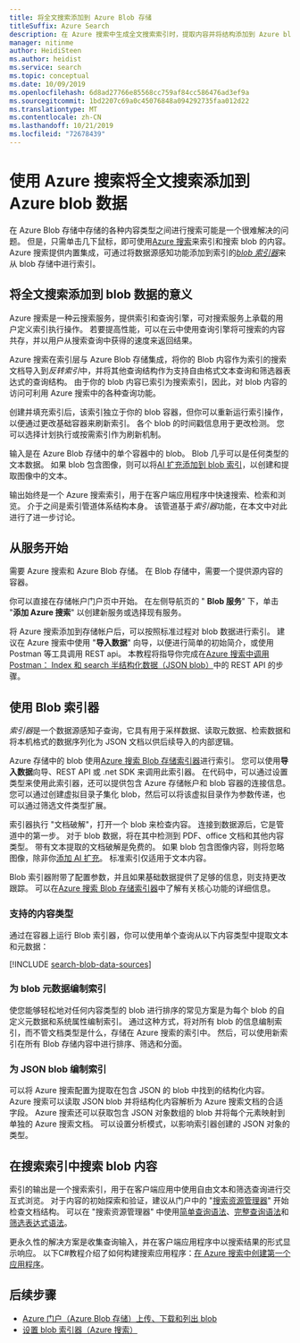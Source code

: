 ```yaml
---
title: 将全文搜索添加到 Azure Blob 存储
titleSuffix: Azure Search
description: 在 Azure 搜索中生成全文搜索索引时，提取内容并将结构添加到 Azure blob。
manager: nitinme
author: HeidiSteen
ms.author: heidist
ms.service: search
ms.topic: conceptual
ms.date: 10/09/2019
ms.openlocfilehash: 6d8ad27766e85568cc759af84cc586476ad3ef9a
ms.sourcegitcommit: 1bd2207c69a0c45076848a094292735faa012d22
ms.translationtype: MT
ms.contentlocale: zh-CN
ms.lasthandoff: 10/21/2019
ms.locfileid: "72678439"
---
```

# <a name="add-full-text-search-to-azure-blob-data-using-azure-search"></a>使用 Azure 搜索将全文搜索添加到 Azure blob 数据

在 Azure Blob 存储中存储的各种内容类型之间进行搜索可能是一个很难解决的问题。 但是，只需单击几下鼠标，即可使用[Azure 搜索](search-what-is-azure-search.md)来索引和搜索 blob 的内容。 Azure 搜索提供内置集成，可通过将数据源感知功能添加到索引的[*blob 索引器*](search-howto-indexing-azure-blob-storage.md)来从 blob 存储中进行索引。

## <a name="what-it-means-to-add-full-text-search-to-blob-data"></a>将全文搜索添加到 blob 数据的意义

Azure 搜索是一种云搜索服务，提供索引和查询引擎，可对搜索服务上承载的用户定义索引执行操作。 若要提高性能，可以在云中使用查询引擎将可搜索的内容共存，并以用户从搜索查询中获得的速度来返回结果。

Azure 搜索在索引层与 Azure Blob 存储集成，将你的 Blob 内容作为索引的搜索文档导入到*反转索引*中，并将其他查询结构作为支持自由格式文本查询和筛选器表达式的查询结构。 由于你的 blob 内容已索引为搜索索引，因此，对 blob 内容的访问可利用 Azure 搜索中的各种查询功能。

创建并填充索引后，该索引独立于你的 blob 容器，但你可以重新运行索引操作，以便通过更改基础容器来刷新索引。 各个 blob 的时间戳信息用于更改检测。 您可以选择计划执行或按需索引作为刷新机制。

输入是在 Azure Blob 存储中的单个容器中的 blob。 Blob 几乎可以是任何类型的文本数据。 如果 blob 包含图像，则可以将[AI 扩充添加到 blob 索引](search-blob-ai-integration.md)，以创建和提取图像中的文本。

输出始终是一个 Azure 搜索索引，用于在客户端应用程序中快速搜索、检索和浏览。 介于之间是索引管道体系结构本身。 该管道基于*索引器*功能，在本文中对此进行了进一步讨论。

## <a name="start-with-services"></a>从服务开始

需要 Azure 搜索和 Azure Blob 存储。 在 Blob 存储中，需要一个提供源内容的容器。

你可以直接在存储帐户门户页中开始。 在左侧导航页的 " **Blob 服务**" 下，单击 "**添加 Azure 搜索**" 以创建新服务或选择现有服务。 

将 Azure 搜索添加到存储帐户后，可以按照标准过程对 blob 数据进行索引。 建议在 Azure 搜索中使用 "**导入数据**" 向导，以便进行简单的初始简介，或使用 Postman 等工具调用 REST api。 本教程将指导你完成在[Azure 搜索中调用 Postman： Index 和 search 半结构化数据（JSON blob）](search-semi-structured-data.md)中的 REST API 的步骤。 

## <a name="use-a-blob-indexer"></a>使用 Blob 索引器

*索引器*是一个数据源感知子查询，它具有用于采样数据、读取元数据、检索数据和将本机格式的数据序列化为 JSON 文档以供后续导入的内部逻辑。 

Azure 存储中的 blob 使用[Azure 搜索 Blob 存储索引器](search-howto-indexing-azure-blob-storage.md)进行索引。 您可以使用**导入数据**向导、REST API 或 .net SDK 来调用此索引器。 在代码中，可以通过设置类型来使用此索引器，还可以提供包含 Azure 存储帐户和 blob 容器的连接信息。 您可以通过创建虚拟目录子集化 blob，然后可以将该虚拟目录作为参数传递，也可以通过筛选文件类型扩展。

索引器执行 "文档破解"，打开一个 blob 来检查内容。 连接到数据源后，它是管道中的第一步。 对于 blob 数据，将在其中检测到 PDF、office 文档和其他内容类型。 带有文本提取的文档破解是免费的。 如果 blob 包含图像内容，则将忽略图像，除非你[添加 AI 扩充](search-blob-ai-integration.md)。 标准索引仅适用于文本内容。

Blob 索引器附带了配置参数，并且如果基础数据提供了足够的信息，则支持更改跟踪。 可以在[Azure 搜索 Blob 存储索引器](search-howto-indexing-azure-blob-storage.md)中了解有关核心功能的详细信息。

### <a name="supported-content-types"></a>支持的内容类型

通过在容器上运行 Blob 索引器，你可以使用单个查询从以下内容类型中提取文本和元数据：

[!INCLUDE [search-blob-data-sources](../../includes/search-blob-data-sources.md)]

### <a name="indexing-blob-metadata"></a>为 blob 元数据编制索引

使您能够轻松地对任何内容类型的 blob 进行排序的常见方案是为每个 blob 的自定义元数据和系统属性编制索引。 通过这种方式，将对所有 blob 的信息编制索引，而不管文档类型是什么，存储在 Azure 搜索的索引中。 然后，可以使用新索引在所有 Blob 存储内容中进行排序、筛选和分面。

### <a name="indexing-json-blobs"></a>为 JSON blob 编制索引
可以将 Azure 搜索配置为提取在包含 JSON 的 blob 中找到的结构化内容。 Azure 搜索可以读取 JSON blob 并将结构化内容解析为 Azure 搜索文档的合适字段。 Azure 搜索还可以获取包含 JSON 对象数组的 blob 并将每个元素映射到单独的 Azure 搜索文档。 可以设置分析模式，以影响索引器创建的 JSON 对象的类型。

## <a name="search-blob-content-in-a-search-index"></a>在搜索索引中搜索 blob 内容 

索引的输出是一个搜索索引，用于在客户端应用中使用自由文本和筛选查询进行交互式浏览。 对于内容的初始探索和验证，建议从门户中的 "[搜索资源管理器](search-explorer.md)" 开始检查文档结构。 可以在 "搜索资源管理器" 中使用[简单查询语法](query-simple-syntax.md)、[完整查询语法](query-lucene-syntax.md)和[筛选表达式语法](query-odata-filter-orderby-syntax.md)。

更永久性的解决方案是收集查询输入，并在客户端应用程序中以搜索结果的形式显示响应。 以下C#教程介绍了如何构建搜索应用程序：[在 Azure 搜索中创建第一个应用程序](tutorial-csharp-create-first-app.md)。

## <a name="next-steps"></a>后续步骤

+ [Azure 门户（Azure Blob 存储）上传、下载和列出 blob](https://docs.microsoft.com/azure/storage/blobs/storage-quickstart-blobs-portal)
+ [设置 blob 索引器（Azure 搜索）](search-howto-indexing-azure-blob-storage.md) 
